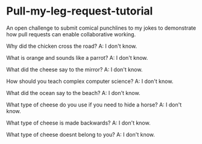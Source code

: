 # Pull-my-leg-request-tutorial
An open challenge to submit comical punchlines to my jokes to demonstrate how pull requests can enable collaborative working.

Why did the chicken cross the road?
A: I don't know.

What is orange and sounds like a parrot?
A: I don't know.

What did the cheese say to the mirror?
A: I don't know.

How should you teach complex computer science?
A: I don't know.

What did the ocean say to the beach?
A: I don't know.

What type of cheese do you use if you need to hide a horse?
A: I don't know.

What type of cheese is made backwards?
A: I don't know.

What type of cheese doesnt belong to you?
A: I don't know.
